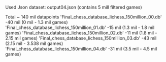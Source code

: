 Used Json dataset:
output04.json (contains 5 mill filtered games)

Total ~ 140 mil datapoints
'Final_chess_database_lichess_150million_00.db' -40 mil (0    mil - 1.3 mil games)
'Final_chess_database_lichess_150million_01.db' -15 mil (1.3 mil - 1.8 mil games)
'Final_chess_database_lichess_150million_02.db' -11 mil (1.8 mil - 2.15 mil games)
'Final_chess_database_lichess_150million_03.db' -43 mil (2.15 mil - 3.538 mil games)
'Final_chess_database_lichess_150million_04.db' -31 mil (3.5 mil - 4.5 mil games)
